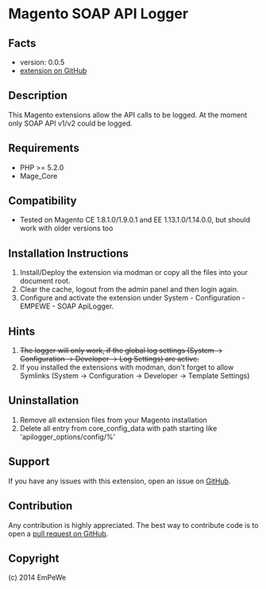 Magento SOAP API Logger
=======================

Facts
-----
- version: 0.0.5
- [extension on GitHub](https://github.com/EmPeWe/magento-api-logger)

Description
-----------
This Magento extensions allow the API calls to be logged. At the moment only SOAP API v1/v2 could be logged.

Requirements
------------
- PHP >= 5.2.0
- Mage_Core

Compatibility
-------------
- Tested on Magento CE 1.8.1.0/1.9.0.1 and EE 1.13.1.0/1.14.0.0, but should work with older versions too

Installation Instructions
-------------------------
1. Install/Deploy the extension via modman or copy all the files into your document root.
2. Clear the cache, logout from the admin panel and then login again.
3. Configure and activate the extension under System - Configuration - EMPEWE - SOAP ApiLogger.

Hints
-----
1. ~~The logger will only work, if the global log settings (System -> Configuration -> Developer -> Log Settings) are active.~~
2. If you installed the extensions with modman, don't forget to allow Symlinks (System -> Configuration -> Developer -> Template Settings)

Uninstallation
--------------
1. Remove all extension files from your Magento installation
2. Delete all entry from core_config_data with path starting like 'apilogger_options/config/%'

Support
-------
If you have any issues with this extension, open an issue on [GitHub](https://github.com/EmPeWe/magento-api-logger/issues).

Contribution
------------
Any contribution is highly appreciated. The best way to contribute code is to open a [pull request on GitHub](https://help.github.com/articles/using-pull-requests).

Copyright
---------
(c) 2014 EmPeWe
